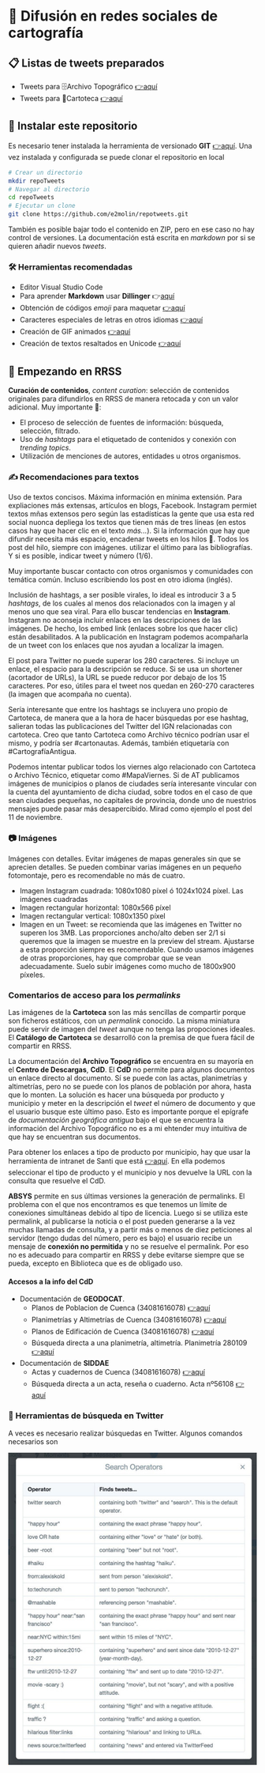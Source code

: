# 📡 Difusión en redes sociales de cartografía

## 📋 Listas de tweets preparados

* Tweets para 🗄Archivo Topográfico  [👉aquí](tweetat.md)
* Tweets para 🧭️Cartoteca   [👉aquí](tweetcarto.md)

## 🚀 Instalar este repositorio

Es necesario tener instalada la herramienta de versionado **GIT** [👉aquí](https://git-scm.com/). Una vez instalada y configurada se puede clonar el repositorio en local

```bash
# Crear un directorio
mkdir repoTweets
# Navegar al directorio
cd repoTweets
# Ejecutar un clone
git clone https://github.com/e2molin/repotweets.git
```
También es posible bajar todo el contenido en ZIP, pero en ese caso no hay control de versiones. La documentación está escrita en *markdown* por si se quieren añadir nuevos *tweets*.

### 🛠 Herramientas recomendadas

* Editor Visual Studio Code 
* Para aprender **Markdown** usar **Dillinger**  👉[aquí](https://dillinger.io/)
* Obtención de códigos *emoji* para maquetar [👉aquí](https://emojipedia.org/)
* Caracteres especiales de letras en otros idiomas [👉aquí](https://copychar.cc/)
* Creación de GIF animados [👉aquí](https://ezgif.com/video-to-gif)
* Creación de textos resaltados en Unicode [👉aquí](https://qaz.wtf/u/convert.cgi?text=Instituto+Geogr%C3%A1fico+Nacional)


## 🍼 Empezando en RRSS

**Curación de contenidos**, *content curation*: selección de contenidos originales para difundirlos en RRSS de manera retocada y con un valor adicional. Muy importante 📣:
* El proceso de selección de fuentes de información: búsqueda, selección, filtrado.
* Uso de *hashtags* para el etiquetado de contenidos y conexión con *trending topics*. 
* Utilización de menciones de autores, entidades u otros organismos.

### ✍ Recomendaciones para textos

Uso de textos concisos. Máxima información en mínima extensión. Para expliaciones más extensas, artículos en blogs, Facebook. Instagram permiet textos mñas extensos pero según las estadísticas la gente que usa esta red social nuonca depliega los textos que tienen más de tres líneas (en estos casos hay que hacer clic en el texto *más...*). Si la información que hay que difundir necesita más espacio, encadenar tweets en los hilos 🧵. Todos los post del hilo, siempre con imágenes. utilizar el último para las bibliografías. Y si es posible, indicar tweet y número (1/6).

Muy importante buscar contacto con otros organismos y comunidades con temática común. Incluso escribiendo los post en otro idioma (inglés).

Inclusión de hashtags, a ser posible virales, lo ideal es introducir 3 a 5 *hashtags*, de los cuales al menos dos relacionados con la imagen y al menos uno que sea viral. Para ello buscar tendencias en **Instagram**. 
Instagram no aconseja incluir enlaces en las descripciones de las imágenes. De hecho, los embed link (enlaces sobre los que hacer clic) están desabilitados. A la publicación en Instagram podemos acompañarla de un tweet con los enlaces que nos ayudan a localizar la imagen. 

El post para Twitter no puede superar los 280 caracteres. Si incluye un enlace, el espacio para la descripción se reduce. Si se usa un shortener (acortador de URLs), la URL se puede reducor por debajo de los 15 caracteres. Por eso, útiles para el tweet nos quedan en 260-270 caracteres (la imagen que acompaña no cuenta).

Sería interesante que entre los hashtags se incluyera uno propio de Cartoteca, de manera que a la hora de hacer búsquedas por ese hashtag, salieran todas las publicaciones del Twitter del IGN relacionadas con cartoteca. Creo que tanto Cartoteca como Archivo técnico podrían usar el mismo, y podría ser #cartonautas. Además, también etiquetaría con #CartografíaAntigua.

Podemos intentar publicar todos los viernes algo relacionado con Cartoteca o Archivo Técnico, etiquetar como #MapaViernes. Si de AT publicamos imágenes de municipios o planos de ciudades sería interesante vincular con la cuenta del ayuntamiento de dicha ciudad, sobre todos en el caso de que sean ciudades pequeñas, no capitales de provincia, donde uno de nuestrios mensajes puede pasar más desapercibido. Mirad como ejemplo el post del 11 de noviembre.

###	📷 Imágenes

Imágenes con detalles. Evitar imágenes de mapas generales sin que se aprecien detalles. Se pueden combinar varias imágenes en un pequeño fotomontaje, pero es recomendable no más de cuatro. 
* Imagen Instagram cuadrada: 1080x1080 píxel ó 1024x1024 píxel. Las imágenes cuadradas
* Imagen rectangular horizontal: 1080x566 píxel
* Imagen rectangular vertical: 1080x1350 píxel
* Imagen en un Tweet: se recomienda que las imágenes en Twitter no superen los 3MB. Las proporciones ancho/alto deben ser 2/1 si queremos que la imagen se muestre en la preview del stream. Ajustarse a esta proporción siempre es recomendable. Cuando usamos imágenes de otras proporciones, hay que comprobar que se vean adecuadamente. Suelo subir imágenes como mucho de 1800x900 píxeles.

### Comentarios de acceso para los *permalinks*

Las imágenes de la **Cartoteca** son las más sencillas de compartir porque son ficheros estáticos, con un *permalink* conocido. La misma miniatura puede servir de imagen del *tweet* aunque no tenga las propociones ideales. El **Catálogo de Cartoteca** se desarrolló con la premisa de que fuera fácil de compartir en RRSS.

La documentación del **Archivo Topográfico** se encuentra en su mayoría en el **Centro de Descargas**, **CdD**. El **CdD** no permite para algunos documentos un enlace directo al documento. Sí se puede con las actas, planimetrías y altimetrías, pero no se puede con los planos de población por ahora, hasta que lo monten. La solución es hacer una búsqueda por producto y municipio y meter en la descripción el *tweet* el número de documento y que el usuario busque este último paso. Esto es importante porque el epígrafe de *documentación geográfica antigua* bajo el que se encuentra la información del Archivo Topográfico no es a mi ehtender muy intuitiva de que hay se encuentran sus documentos.

Para obtener los enlaces a tipo de producto por municipio, hay que usar la herramienta de intranet de Santi que está [👉aquí](http://sapignmad200/test-santi/ConsultasCdD/). En ella podemos seleccionar el tipo de producto y el municipio y nos devuelve la URL con la consulta que resuelve el CdD.

**ABSYS** permite en sus últimas versiones la generación de permalinks. El problema con el que nos encontramos es que tenemos un límite de conexiones simultáneas debido al tipo de licencia. Luego si se utiliza este permalink, al publicarse la noticia o el post pueden generarse a la vez muchas llamadas de consulta, y a partir más o menos de diez peticiones al servidor (tengo dudas del número, pero es bajo) el usuario recibe un mensaje de **conexión no permitida** y no se resuelve el permalink. Por eso no es adecuado para compartir en RRSS y debe evitarse siempre que se pueda, excepto en Biblioteca que es de obligado uso.

#### Accesos a la info del **CdD**

* Documentación de **GEODOCAT**.
  * Planos de Poblacion de Cuenca (34081616078) [👉aquí](https://centrodedescargas.cnig.es/CentroDescargas/buscar.do?filtro.codFamilia=PLPOB&filtro.codIne=34081616078)
  * Planimetrías y Altimetrías de Cuenca  (34081616078) [👉aquí](https://centrodedescargas.cnig.es/CentroDescargas/buscar.do?filtro.codFamilia=MIPAC&filtro.codIne=34081616078)
  * Planos de Edificación de Cuenca  (34081616078) [👉aquí](https://centrodedescargas.cnig.es/CentroDescargas/buscar.do?filtro.codFamilia=PLEDI&filtro.codIne=34081616078)
  * Búsqueda directa a una planimetría, altimetría. Planimetría 280109 [👉aquí](https://centrodedescargas.cnig.es/CentroDescargas/busquedaIdProductor.do?idProductor=280109&Serie=MIPAC)
* Documentación de **SIDDAE**
  * Actas y cuadernos de Cuenca  (34081616078) [👉aquí](https://centrodedescargas.cnig.es/CentroDescargas/buscar.do?filtro.codFamilia=ACLLI&filtro.codIne=34081616078)
  * Búsqueda directa a un acta, reseña o cuaderno. Acta nº56108 [👉aquí](https://centrodedescargas.cnig.es/CentroDescargas/busquedaIdProductor.do?idProductor=056108&Serie=ACLLI)



### 🔎 Herramientas de búsqueda en Twitter

A veces es necesario realizar búsquedas en Twitter. Algunos comandos necesarios son

![Imagen genérica](img/ayuda-twitter.jpg)